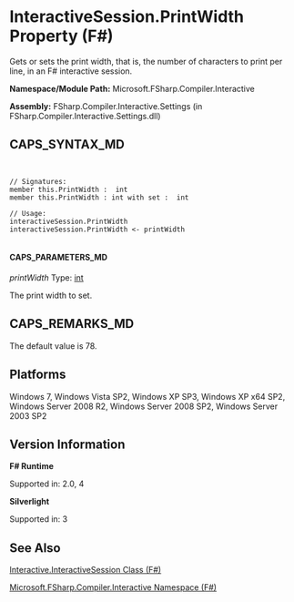 # InteractiveSession.PrintWidth Property (F#)

Gets or sets the print width, that is, the number of characters to print per line, in an F# interactive session.

**Namespace/Module Path:** Microsoft.FSharp.Compiler.Interactive

**Assembly:** FSharp.Compiler.Interactive.Settings (in FSharp.Compiler.Interactive.Settings.dll)


## CAPS_SYNTAX_MD



```


// Signatures:
member this.PrintWidth :  int
member this.PrintWidth : int with set :  int

// Usage:
interactiveSession.PrintWidth
interactiveSession.PrintWidth <- printWidth


```



#### CAPS_PARAMETERS_MD
*printWidth*
Type: [int](http://msdn.microsoft.com/en-us/library/025d5455-3622-4ea5-9573-3ecbd4ee1375)


The print width to set.




## CAPS_REMARKS_MD
The default value is 78.


## Platforms
Windows 7, Windows Vista SP2, Windows XP SP3, Windows XP x64 SP2, Windows Server 2008 R2, Windows Server 2008 SP2, Windows Server 2003 SP2


## Version Information
**F# Runtime**

Supported in: 2.0, 4

**Silverlight**

Supported in: 3


## See Also
[Interactive.InteractiveSession Class &#40;F&#35;&#41;](Interactive.InteractiveSession+Class+%28F%23%29.md)

[Microsoft.FSharp.Compiler.Interactive Namespace &#40;F&#35;&#41;](Microsoft.FSharp.Compiler.Interactive+Namespace+%28F%23%29.md)

